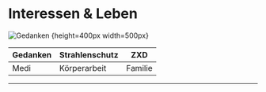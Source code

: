 # Interessen & Leben

![Gedanken][Ged] {height=400px width=500px}

[Ged]: https://openclipart.org/image/400px/273488   "Gedanken"

<!-- ![Gedanken](https://github.com/adam-p/markdown-here/raw/master/src/common/images/icon48.png "Logo Title Text 1") 
![Gedanken](https://openclipart.org/download/273488/Man-Light-Bulb-Brain.svg {height=400px width=500px} "Gedanken") -->

| Gedanken  | Strahlenschutz | ZXD  
| --------- |--------------- | ----
| Medi      | Körperarbeit   | Familie 

---
